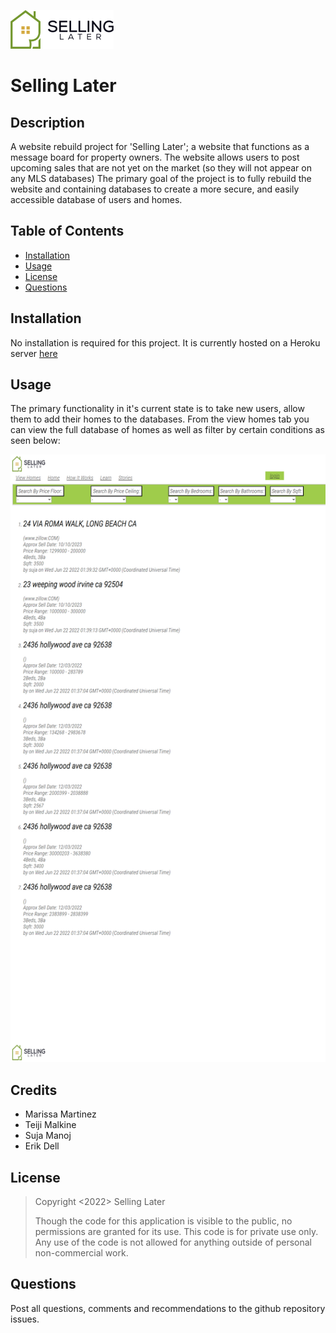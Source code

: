 ![](./public/images/logo.png)

# **Selling Later**

## **Description**

A website rebuild project for 'Selling Later'; a website that functions as a message board for property owners. The website allows users to post upcoming sales that are not yet on the market (so they will not appear on any MLS databases) The primary goal of the project is to fully rebuild the website and containing databases to create a more secure, and easily accessible database of users and homes. 

## Table of Contents

- [Installation](#installation)
- [Usage](#usage)
- [License](#license)
- [Questions](#questions)


## **Installation**

No installation is required for this project. It is currently hosted on a Heroku server [here](https://tranquil-tundra-77123.herokuapp.com/)

## **Usage**

The primary functionality in it's current state is to take new users, allow them to add their homes to the databases. From the view homes tab you can view the full database of homes as well as filter by certain conditions as seen below:

![](./public/images/tranquil-tundra-77123.herokuapp.com_listings.png)



## Credits

- Marissa Martinez
- Teiji Malkine
- Suja Manoj
- Erik Dell

## License

>Copyright <2022> Selling Later
>
>Though the code for this application is visible to the public, no permissions are granted for its use. This code is for private use only. Any use of the code is not allowed for anything outside of personal non-commercial work.

## Questions

Post all questions, comments and recommendations to the github repository issues.







